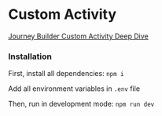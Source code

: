 # Custom Activity
[Journey Builder Custom Activity Deep Dive](https://marketingautomation.isobar.ch/2020/12/07/journey-builder-custom-activity-deep-dive/)
### Installation
First, install all dependencies: `npm i`

Add all environment variables in `.env` file

Then, run in development mode: `npm run dev`
